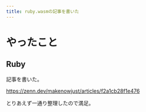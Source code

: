 ```yaml
---
title: ruby.wasmの記事を書いた
---
```


# やったこと

## Ruby

記事を書いた。

<https://zenn.dev/makenowjust/articles/f2a1cb28f1e476>

とりあえず一通り整理したので満足。
